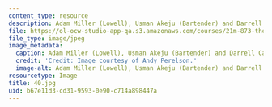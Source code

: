 ```yaml
---
content_type: resource
description: Adam Miller (Lowell), Usman Akeju (Bartender) and Darrell Cain (Paul).
file: https://ol-ocw-studio-app-qa.s3.amazonaws.com/courses/21m-873-theater-arts-topics-fall-2004-january-iap-2005/b67e11d3cd3195930e90c714a898447a_40.jpg
file_type: image/jpeg
image_metadata:
  caption: Adam Miller (Lowell), Usman Akeju (Bartender) and Darrell Cain (Paul).
  credit: 'Credit: Image courtesy of Andy Perelson.'
  image-alt: Adam Miller (Lowell), Usman Akeju (Bartender) and Darrell Cain (Paul).
resourcetype: Image
title: 40.jpg
uid: b67e11d3-cd31-9593-0e90-c714a898447a
---
```


